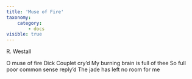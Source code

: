 ```yaml
---
title: 'Muse of Fire'
taxonomy:
    category:
        - docs
visible: true
---
```


<div class="author">R. Westall</div>

O muse of fire Dick Couplet cry’d
My burning brain is full of thee
So full poor common sense reply’d
The jade has left no room for me
